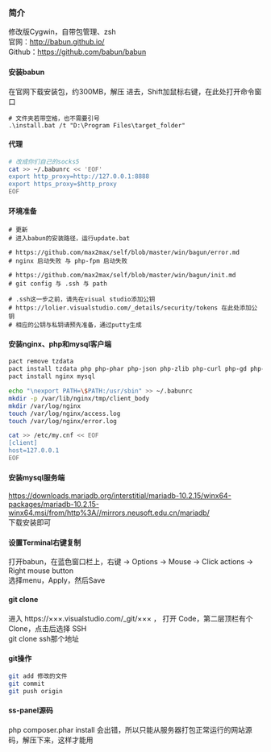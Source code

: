 ### 简介
修改版Cygwin，自带包管理、zsh<br />
官网：http://babun.github.io/<br />
Github：https://github.com/babun/babun
#### 安装babun
在官网下载安装包，约300MB，解压
进去，Shift加鼠标右键，在此处打开命令窗口
```
# 文件夹若带空格，也不需要引号
.\install.bat /t "D:\Program Files\target_folder"
```

#### 代理
```bash
# 改成你们自己的socks5
cat >> ~/.babunrc << 'EOF'
export http_proxy=http://127.0.0.1:8888
export https_proxy=$http_proxy
EOF
```

#### 环境准备
```
# 更新
# 进入babun的安装路径，运行update.bat

# https://github.com/max2max/self/blob/master/win/bagun/error.md
# nginx 启动失败 与 php-fpm 启动失败

# https://github.com/max2max/self/blob/master/win/bagun/init.md
# git config 与 .ssh 与 path

# .ssh这一步之前，请先在visual studio添加公钥
# https://lolier.visualstudio.com/_details/security/tokens 在此处添加公钥
# 相应的公钥与私钥请预先准备，通过putty生成

```

#### 安装nginx、php和mysql客户端
```bash
pact remove tzdata
pact install tzdata php php-phar php-json php-zlib php-curl php-gd php-mbstring php-pdo_mysql
pact install nginx mysql

echo "\nexport PATH=\$PATH:/usr/sbin" >> ~/.babunrc
mkdir -p /var/lib/nginx/tmp/client_body
mkdir /var/log/nginx
touch /var/log/nginx/access.log
touch /var/log/nginx/error.log

cat >> /etc/my.cnf << EOF
[client]
host=127.0.0.1
EOF
```

#### 安装mysql服务端
https://downloads.mariadb.org/interstitial/mariadb-10.2.15/winx64-packages/mariadb-10.2.15-winx64.msi/from/http%3A//mirrors.neusoft.edu.cn/mariadb/<br />
下载安装即可

#### 设置Terminal右键复制
打开babun，在蓝色窗口栏上，右键 -> Options -> Mouse -> Click actions -> Right mouse button<br />
选择menu，Apply，然后Save

#### git clone
进入 https://×××.visualstudio.com/_git/××× ， 打开 Code，第二层顶栏有个 Clone，点击后选择 SSH<br />
git clone ssh那个地址

#### git操作
```bash
git add 修改的文件
git commit
git push origin
```

#### ss-panel源码
php composer.phar install 会出错，所以只能从服务器打包正常运行的网站源码，解压下来，这样才能用
